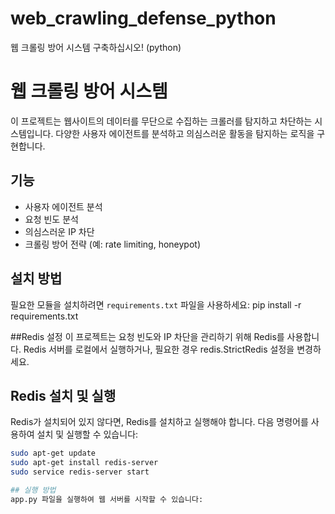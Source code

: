 # web_crawling_defense_python
웹 크롤링 방어 시스템 구축하십시오! (python)

# 웹 크롤링 방어 시스템

이 프로젝트는 웹사이트의 데이터를 무단으로 수집하는 크롤러를 탐지하고 차단하는 시스템입니다. 다양한 사용자 에이전트를 분석하고 의심스러운 활동을 탐지하는 로직을 구현합니다.

## 기능
- 사용자 에이전트 분석
- 요청 빈도 분석
- 의심스러운 IP 차단
- 크롤링 방어 전략 (예: rate limiting, honeypot)

## 설치 방법

필요한 모듈을 설치하려면 `requirements.txt` 파일을 사용하세요:
pip install -r requirements.txt

##Redis 설정
이 프로젝트는 요청 빈도와 IP 차단을 관리하기 위해 Redis를 사용합니다. Redis 서버를 로컬에서 실행하거나, 필요한 경우 redis.StrictRedis 설정을 변경하세요.


## Redis 설치 및 실행
Redis가 설치되어 있지 않다면, Redis를 설치하고 실행해야 합니다. 다음 명령어를 사용하여 설치 및 실행할 수 있습니다:
```bash
sudo apt-get update
sudo apt-get install redis-server
sudo service redis-server start

## 실행 방법
app.py 파일을 실행하여 웹 서버를 시작할 수 있습니다:

